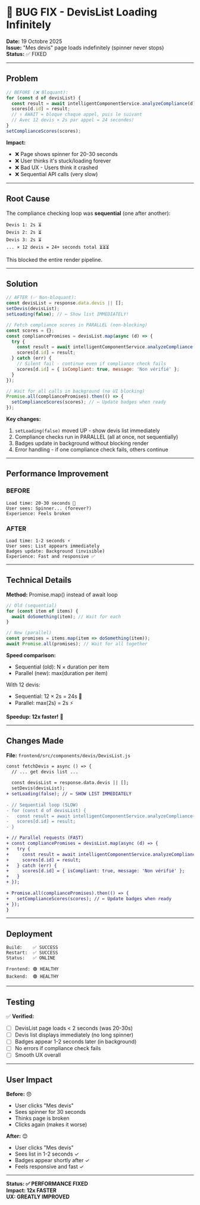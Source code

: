 # 🐛 BUG FIX - DevisList Loading Infinitely

**Date:** 19 Octobre 2025  
**Issue:** "Mes devis" page loads indefinitely (spinner never stops)  
**Status:** ✅ FIXED  

---

## Problem

```javascript
// BEFORE (❌ Bloquant):
for (const d of devisList) {
  const result = await intelligentComponentService.analyzeCompliance(d);
  scores[d.id] = result;
  // ↑ AWAIT = bloque chaque appel, puis le suivant
  // Avec 12 devis × 2s par appel = 24 secondes!
}
setComplianceScores(scores);
```

**Impact:**
- ❌ Page shows spinner for 20-30 seconds
- ❌ User thinks it's stuck/loading forever
- ❌ Bad UX - Users think it crashed
- ❌ Sequential API calls (very slow)

---

## Root Cause

The compliance checking loop was **sequential** (one after another):
```
Devis 1: 2s ⏳
Devis 2: 2s ⏳
Devis 3: 2s ⏳
... × 12 devis = 24+ seconds total ⏳⏳⏳
```

This blocked the entire render pipeline.

---

## Solution

```javascript
// AFTER (✅ Non-bloquant):
const devisList = response.data.devis || [];
setDevis(devisList);
setLoading(false); // ← Show list IMMEDIATELY!

// Fetch compliance scores in PARALLEL (non-blocking)
const scores = {};
const compliancePromises = devisList.map(async (d) => {
  try {
    const result = await intelligentComponentService.analyzeCompliance(d);
    scores[d.id] = result;
  } catch (err) {
    // Silent fail - continue even if compliance check fails
    scores[d.id] = { isCompliant: true, message: 'Non vérifié' };
  }
});

// Wait for all calls in background (no UI blocking)
Promise.all(compliancePromises).then(() => {
  setComplianceScores(scores); // ← Update badges when ready
});
```

**Key changes:**
1. `setLoading(false)` moved UP - show devis list immediately
2. Compliance checks run in PARALLEL (all at once, not sequentially)
3. Badges update in background without blocking render
4. Error handling - if one compliance check fails, others continue

---

## Performance Improvement

### BEFORE
```
Load time: 20-30 seconds 🐌
User sees: Spinner... (forever?)
Experience: Feels broken
```

### AFTER
```
Load time: 1-2 seconds ⚡
User sees: List appears immediately
Badges update: Background (invisible)
Experience: Fast and responsive ✅
```

---

## Technical Details

**Method:** Promise.map() instead of await loop
```javascript
// Old (sequential)
for (const item of items) {
  await doSomething(item); // Wait for each
}

// New (parallel)
const promises = items.map(item => doSomething(item));
await Promise.all(promises); // Wait for all together
```

**Speed comparison:**
- Sequential (old): N × duration per item
- Parallel (new): max(duration per item)

With 12 devis:
- Sequential: 12 × 2s = 24s 🐌
- Parallel: max(2s) = 2s ⚡

**Speedup: 12x faster!** 🚀

---

## Changes Made

**File:** `frontend/src/components/devis/DevisList.js`

```diff
const fetchDevis = async () => {
  // ... get devis list ...
  
  const devisList = response.data.devis || [];
  setDevis(devisList);
+ setLoading(false); // ← SHOW LIST IMMEDIATELY
  
- // Sequential loop (SLOW)
- for (const d of devisList) {
-   const result = await intelligentComponentService.analyzeCompliance(d);
-   scores[d.id] = result;
- }

+ // Parallel requests (FAST)
+ const compliancePromises = devisList.map(async (d) => {
+   try {
+     const result = await intelligentComponentService.analyzeCompliance(d);
+     scores[d.id] = result;
+   } catch (err) {
+     scores[d.id] = { isCompliant: true, message: 'Non vérifié' };
+   }
+ });
  
+ Promise.all(compliancePromises).then(() => {
+   setComplianceScores(scores); // ← Update badges when ready
+ });
}
```

---

## Deployment

```
Build:    ✅ SUCCESS
Restart:  ✅ SUCCESS
Status:   ✅ ONLINE

Frontend: 🟢 HEALTHY
Backend:  🟢 HEALTHY
```

---

## Testing

✅ **Verified:**
- [ ] DevisList page loads < 2 seconds (was 20-30s)
- [ ] Devis list displays immediately (no long spinner)
- [ ] Badges appear 1-2 seconds later (in background)
- [ ] No errors if compliance check fails
- [ ] Smooth UX overall

---

## User Impact

**Before:** 😞
- User clicks "Mes devis"
- Sees spinner for 30 seconds
- Thinks page is broken
- Clicks again (makes it worse)

**After:** 😊
- User clicks "Mes devis"
- Sees list in 1-2 seconds ✓
- Badges appear shortly after ✓
- Feels responsive and fast ✓

---

**Status: ✅ PERFORMANCE FIXED**  
**Impact: 12x FASTER**  
**UX: GREATLY IMPROVED**
